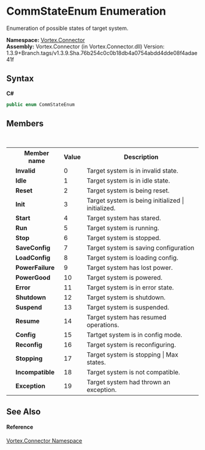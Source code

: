 # CommStateEnum Enumeration
 

Enumeration of possible states of target system.

**Namespace:**&nbsp;<a href="N_Vortex_Connector.md">Vortex.Connector</a><br />**Assembly:**&nbsp;Vortex.Connector (in Vortex.Connector.dll) Version: 1.3.9+Branch.tags/v1.3.9.Sha.76b254c0c0b18db4a0754abdd4dde08f4adae41f

## Syntax

**C#**<br />
``` C#
public enum CommStateEnum
```


## Members
&nbsp;<table><tr><th></th><th>Member name</th><th>Value</th><th>Description</th></tr><tr><td /><td target="F:Vortex.Connector.CommStateEnum.Invalid">**Invalid**</td><td>0</td><td>Target system is in invalid state.</td></tr><tr><td /><td target="F:Vortex.Connector.CommStateEnum.Idle">**Idle**</td><td>1</td><td>Target system is in idle state.</td></tr><tr><td /><td target="F:Vortex.Connector.CommStateEnum.Reset">**Reset**</td><td>2</td><td>Target system is being reset.</td></tr><tr><td /><td target="F:Vortex.Connector.CommStateEnum.Init">**Init**</td><td>3</td><td>Target system is being initialized | initialized.</td></tr><tr><td /><td target="F:Vortex.Connector.CommStateEnum.Start">**Start**</td><td>4</td><td>Target system has stared.</td></tr><tr><td /><td target="F:Vortex.Connector.CommStateEnum.Run">**Run**</td><td>5</td><td>Target system is running.</td></tr><tr><td /><td target="F:Vortex.Connector.CommStateEnum.Stop">**Stop**</td><td>6</td><td>Target system is stopped.</td></tr><tr><td /><td target="F:Vortex.Connector.CommStateEnum.SaveConfig">**SaveConfig**</td><td>7</td><td>Target system is saving configuration</td></tr><tr><td /><td target="F:Vortex.Connector.CommStateEnum.LoadConfig">**LoadConfig**</td><td>8</td><td>Target system is loading config.</td></tr><tr><td /><td target="F:Vortex.Connector.CommStateEnum.PowerFailure">**PowerFailure**</td><td>9</td><td>Target system has lost power.</td></tr><tr><td /><td target="F:Vortex.Connector.CommStateEnum.PowerGood">**PowerGood**</td><td>10</td><td>Target system is powered.</td></tr><tr><td /><td target="F:Vortex.Connector.CommStateEnum.Error">**Error**</td><td>11</td><td>Target system is in error state.</td></tr><tr><td /><td target="F:Vortex.Connector.CommStateEnum.Shutdown">**Shutdown**</td><td>12</td><td>Target system is shutdown.</td></tr><tr><td /><td target="F:Vortex.Connector.CommStateEnum.Suspend">**Suspend**</td><td>13</td><td>Target system is suspended.</td></tr><tr><td /><td target="F:Vortex.Connector.CommStateEnum.Resume">**Resume**</td><td>14</td><td>Target system has resumed operations.</td></tr><tr><td /><td target="F:Vortex.Connector.CommStateEnum.Config">**Config**</td><td>15</td><td>Tartget system is in config mode.</td></tr><tr><td /><td target="F:Vortex.Connector.CommStateEnum.Reconfig">**Reconfig**</td><td>16</td><td>Target system is reconfiguring.</td></tr><tr><td /><td target="F:Vortex.Connector.CommStateEnum.Stopping">**Stopping**</td><td>17</td><td>Target system is stopping | Max states.</td></tr><tr><td /><td target="F:Vortex.Connector.CommStateEnum.Incompatible">**Incompatible**</td><td>18</td><td>Target system is not compatible.</td></tr><tr><td /><td target="F:Vortex.Connector.CommStateEnum.Exception">**Exception**</td><td>19</td><td>Target system had thrown an exception.</td></tr></table>

## See Also


#### Reference
<a href="N_Vortex_Connector.md">Vortex.Connector Namespace</a><br />